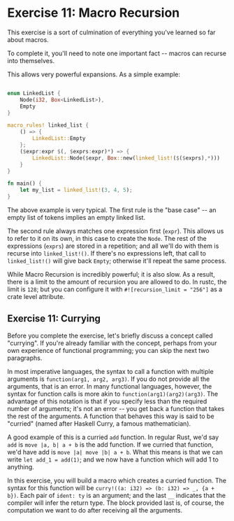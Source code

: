 # Exercise 11: Macro Recursion

This exercise is a sort of culmination of everything you've learned so far about macros.

To complete it, you'll need to note one important fact -- macros can recurse into themselves.

This allows very powerful expansions. As a simple example:

``` rust

enum LinkedList {
    Node(i32, Box<LinkedList>),
    Empty
}

macro_rules! linked_list {
    () => {
        LinkedList::Empty
    };
    ($expr:expr $(, $exprs:expr)*) => {
        LinkedList::Node($expr, Box::new(linked_list!($($exprs),*)))
    }
}

fn main() {
    let my_list = linked_list!(3, 4, 5);
}
```

The above example is very typical. The first rule is the "base case" -- an empty
list of tokens implies an empty linked list.

The second rule always matches one expression first (`expr`). This allows us
to refer to it on its own, in this case to create the `Node`. The rest of
the expressions (`exprs`) are stored in a repetition; and all we'll do with
them is recurse into `linked_list!()`. If there's no expressions left,
that call to `linked_list!()` will give back `Empty`; otherwise it'll
repeat the same process.

While Macro Recursion is incredibly powerful; it is also slow. As a result,
there is a limit to the amount of recursion you are allowed to do. 
In rustc, the limit is `128`; but you can configure it with 
`#![recursion_limit = "256"]` as a crate level attribute.


## Exercise 11: Currying

Before you complete the exercise, let's briefly discuss a concept called "currying".
If you're already familiar with the concept, perhaps from your own experience of
functional programming; you can skip the next two paragraphs.

In most imperative languages, the syntax to call a function with multiple arguments
is `function(arg1, arg2, arg3)`. If you do not provide all the arguments, that is 
an error. In many functional languages, however, the syntax for function calls is
more akin to `function(arg1)(arg2)(arg3)`. The advantage of this notation is that
if you specify less than the required number of arguments; it's not an error --
you get back a function that takes the rest of the arguments. A function that behaves
this way is said to be "curried" (named after Haskell Curry, a famous mathematician).

A good example of this is a curried `add` function. In regular Rust, we'd say `add` is `move |a, b| a + b`
is the add function. If we curried that function, we'd have add is `move |a| move |b| a + b`. What this
means is that we can write `let add_1 = add(1)`; and we now have a function which will
add 1 to anything.

In this exercise, you will build a macro which creates a curried function.
The syntax for this function will be `curry!((a: i32) => (b: i32) => _, {a + b})`.
Each pair of `ident: ty` is an argument; and the last `__` indicates that the
compiler will infer the return type. The block provided last is, of course,
the computation we want to do after receiving all the arguments.
